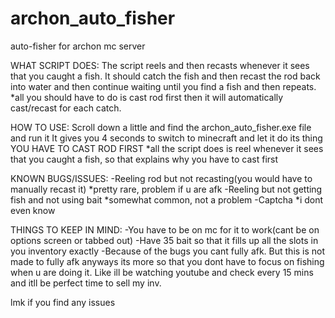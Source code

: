 # archon_auto_fisher
auto-fisher for archon mc server

WHAT SCRIPT DOES:
The script reels and then recasts whenever it sees that you caught a fish. It should catch the fish and then recast the rod back into water
and then continue waiting until you find a fish and then repeats.
*all you should have to do is cast rod first then it will automatically cast/recast for each catch.

HOW TO USE:
Scroll down a little and find the archon_auto_fisher.exe file and run it
It gives you 4 seconds to switch to minecraft and let it do its thing
YOU HAVE TO CAST ROD FIRST
*all the script does is reel whenever it sees that you caught a fish, so that explains why you have to cast first

KNOWN BUGS/ISSUES:
-Reeling rod but not recasting(you would have to manually recast it) *pretty rare, problem if u are afk
-Reeling but not getting fish and not using bait *somewhat common, not a problem
-Captcha *i dont even know

THINGS TO KEEP IN MIND:
-You have to be on mc for it to work(cant be on options screen or tabbed out)
-Have 35 bait so that it fills up all the slots in you inventory exactly
-Because of the bugs you cant fully afk. But this is not made to fully afk anyways its more so that you dont have to
focus on fishing when u are doing it. Like ill be watching youtube and check every 15 mins and itll be perfect time to
sell my inv.



lmk if you find any issues
